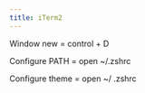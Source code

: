 ```yaml
---
title: iTerm2
---
```




Window new = control + D

Configure PATH = open ~/.zshrc

Configure theme = open ~/ .zshrc

